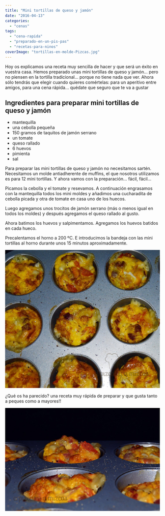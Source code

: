 ```yaml
---
title: "Mini tortillas de queso y jamón"
date: "2016-04-13"
categories:
  - "cenas"
tags:
  - "cena-rapida"
  - "preparado-en-un-pis-pas"
  - "recetas-para-ninos"
coverImage: "tortillas-en-molde-Pizcas.jpg"
---
```


Hoy os explicamos una receta muy sencilla de hacer y que será un éxito en vuestra casa. Hemos preparado unas mini tortillas de queso y jamón... pero no piensen en la tortilla tradicional... porque no tiene nada que ver. Ahora sólo tendrás que elegir cuando quieres comértelas: para un aperitivo entre amigos, para una cena rápida... quédate que seguro que te va a gustar

## Ingredientes para preparar mini tortillas de queso y jamón

- mantequilla
- una cebolla pequeña
- 150 gramos de taquitos de jamón serrano
- un tomate
- queso rallado
- 6 huevos
- pimienta
- sal

Para preparar las mini tortillas de queso y jamón no necesitamos sartén. Necesitamos un molde antiadherente de muffins, el que nosotros utilizamos es para 12 mini tortillas. Y ahora vamos con la preparación... fácil, fácil...

Picamos la cebolla y el tomate y resevamos. A continuación engrasamos con la mantequilla todos los mini moldes y añadimos una cucharadita de cebolla picada y otra de tomate en casa uno de los huecos.

Luego agregamos unos trocitos de jamón serrano (más o menos igual en todos los moldes) y después agregamos el queso rallado al gusto.

Ahora batimos los huevos y salpimentamos. Agregamos los huevos batidos en cada hueco.

Precalentamos el horno a 200 ºC. E introducimos la bandeja con las mini tortillas al horno durante unos 15 minutos aproximadamente.

![Unos minutitos para que se enfríen y a disfrutar!](images/tortillas-en-molde-Pizcas-1024x911.jpg)

¿Qué os ha parecido? una receta muy rápida de preparar y que gusta tanto a peques como a mayores!!

![mini tortillas (Pizcas)](images/tortillas-en-molde2-Pizcas-1024x681.jpg)
